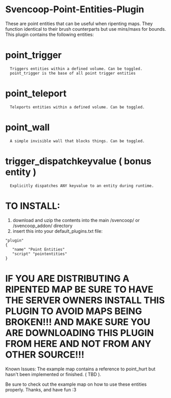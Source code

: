# Svencoop-Point-Entities-Plugin
These are point entities that can be useful when ripenting maps. They function identical to their brush counterparts but use mins/maxs for bounds. This plugin contains the following entities:

# point_trigger
```
  Triggers entities within a defined volume. Can be toggled.
  point_trigger is the base of all point trigger entities
```

# point_teleport
```
  Teleports entities within a defined volume. Can be toggled.
```

# point_wall
```
  A simple invisible wall that blocks things. Can be toggled. 
```

# trigger_dispatchkeyvalue ( bonus entity )
```
  Explicitly dispatches ANY keyvalue to an entity during runtime.
```

# TO INSTALL:
1. download and uzip the contents into the main /svencoop/ or /svencoop_addon/ directory
2. insert this into your default_plugins.txt file:
```
"plugin"
{
   "name" "Point Entities"
   "script" "pointentities"
}
```

# IF YOU ARE DISTRIBUTING A RIPENTED MAP BE SURE TO HAVE THE SERVER OWNERS INSTALL THIS PLUGIN TO AVOID MAPS BEING BROKEN!!! AND MAKE SURE YOU ARE DOWNLOADING THIS PLUGIN FROM HERE AND NOT FROM ANY OTHER SOURCE!!!

Known Issues: The example map contains a reference to point_hurt but hasn't been implemented or finished. ( TBD ).

Be sure to check out the example map on how to use these entities properly.
Thanks, and have fun :3
